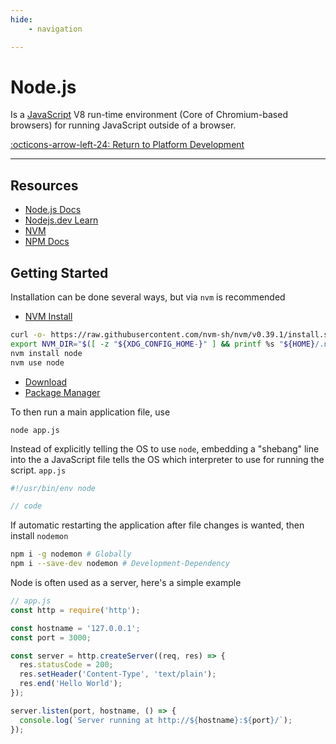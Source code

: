 ```yaml
---
hide:
    - navigation

---
```


# Node.js

Is a [JavaScript](/Bodies-of-Knowledge/Programming-Languages/Languages/JavaScript) V8 run-time environment (Core of Chromium-based browsers) for running JavaScript outside of a browser.

[:octicons-arrow-left-24: Return to Platform Development](/Bodies-of-Knowledge/Platform-Development/)

---

## Resources

- [Node.js Docs](https://nodejs.org/en/docs/)
- [Nodejs.dev Learn](https://nodejs.dev/learn)
- [NVM](https://github.com/nvm-sh/nvm)
- [NPM Docs](https://docs.npmjs.com/)

## Getting Started

Installation can be done several ways, but via `nvm` is recommended

- [NVM Install](https://github.com/nvm-sh/nvm#installing-and-updating)
``` bash
curl -o- https://raw.githubusercontent.com/nvm-sh/nvm/v0.39.1/install.sh | bash
export NVM_DIR="$([ -z "${XDG_CONFIG_HOME-}" ] && printf %s "${HOME}/.nvm" || printf %s "${XDG_CONFIG_HOME}/nvm")"[ -s "$NVM_DIR/nvm.sh" ] && \. "$NVM_DIR/nvm.sh" # This loads nvm`
nvm install node
nvm use node
```
- [Download](https://nodejs.dev/download/)
- [Package Manager](https://nodejs.dev/download/package-manager/)

To then run a main application file, use
```
node app.js
```

Instead of explicitly telling the OS to use `node`, embedding a "shebang" line into the a JavaScript file tells the OS which interpreter to use for running the script.
`app.js`
``` js
#!/usr/bin/env node

// code
```

If automatic restarting the application after file changes is wanted, then install `nodemon`
``` bash
npm i -g nodemon # Globally
npm i --save-dev nodemon # Development-Dependency
```
<!-- !!! note ""
    Note: npm needs to be installed? -->

Node is often used as a server, here's a simple example
``` js
// app.js
const http = require('http');

const hostname = '127.0.0.1';
const port = 3000;

const server = http.createServer((req, res) => {
  res.statusCode = 200;
  res.setHeader('Content-Type', 'text/plain');
  res.end('Hello World');
});

server.listen(port, hostname, () => {
  console.log(`Server running at http://${hostname}:${port}/`);
});
```
<!-- 
## Stopping

++ctrl+c++

To immediately force the process to terminate with code.
``` js
process.exit(1)
```
However with servers, there maybe pending or running requests.
``` js
process.on('SIGTERM', () => {
  server.close(() => {
    console.log('Process terminated')
  })
})
```
Then in another file, calling the pid `SIGTERM` will terminal gracefully.
``` js
process.kill(process.pid, 'SIGTERM')

``` -->
